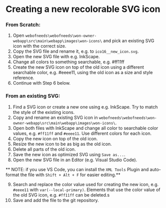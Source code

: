 # Creating a new recolorable SVG icon

### From Scratch:

1.  Open `webofneeds\webofneeds\won-owner-webapp\src\main\webapp\images\won-icons\` and pick an existing SVG icon with the correct size.
2.  Copy the SVG file and rename it, e.g. to `ico16__new_icon.svg`.
3.  Open the new SVG file with e.g. InkScape.
4.  Change all colors to something searchable, e.g. #ff11ff 
5.  Create the new SVG icon on top of the old icon using a different searchable color, e.g. #eeee11, using the old icon as a size and style reference.
6.  Continue with Step 6 below.


### From an existing SVG:

1.  Find a SVG icon or create a new one using e.g. InkScape. Try to match the style of the existing icons. 
2.  Copy and rename an existing SVG icon in `webofneeds\webofneeds\won-owner-webapp\src\main\webapp\images\won-icons\`.
3.  Open both files with InkScape and change all color to searchable color values, e.g. `#ff11ff` and `#eeee11`. Use different colors for each icon.
4.  Copy the new icon on top of the old icon. 
5.  Resize the new icon to be as big as the old icon. 
6.  Delete all parts of the old icon.
7.  Save the new icon as optimized SVG using `Save as...`.
8.  Open the new SVG file in an Editor (e.g. Visual Studio Code).

** NOTE: if you use VS Code, you can install the `XML Tools` Plugin and auto-format the file with `Shift + Alt + F` for easier editing.**

9.  Search and replace the color value used for creating the new icon, e.g. `#eeee11` with `var(--local-primary)`. Elements that use the color value of the old SVG icon, e.g. `#ff11ff` can be deleted.s
10.  Save and add the file to the git repository.